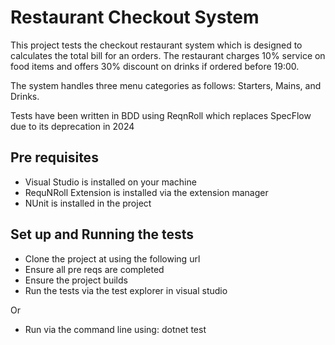 ﻿# Restaurant Checkout System 

This project tests the checkout restaurant system which is designed to  calculates the total bill for an orders. The restaurant charges 10% service on food items and offers 30% discount on drinks if ordered before 19:00. 

The system handles three menu categories as follows: 
Starters, Mains, and Drinks.

Tests have been written in BDD using ReqnRoll which replaces SpecFlow due to its deprecation in 2024



## Pre requisites

- Visual Studio is installed on your machine
- RequNRoll Extension is installed via the extension manager
- NUnit is installed in the project



## Set up and Running the tests

- Clone the project at using the following url <add here>
- Ensure all pre reqs are completed
- Ensure the project builds
- Run the tests via the test explorer in visual studio
  
Or

- Run via the command line using: dotnet test
